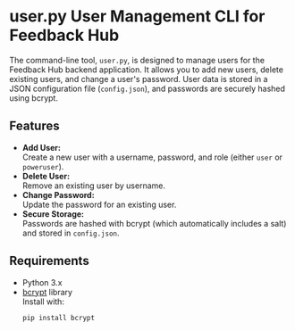 # user.py User Management CLI for Feedback Hub

The command-line tool, `user.py`, is designed to manage users for the Feedback Hub backend application. It allows you to add new users, delete existing users, and change a user's password. User data is stored in a JSON configuration file (`config.json`), and passwords are securely hashed using bcrypt.

## Features

- **Add User:**  
  Create a new user with a username, password, and role (either `user` or `poweruser`).  
- **Delete User:**  
  Remove an existing user by username.
- **Change Password:**  
  Update the password for an existing user.
- **Secure Storage:**  
  Passwords are hashed with bcrypt (which automatically includes a salt) and stored in `config.json`.

## Requirements

- Python 3.x
- [bcrypt](https://pypi.org/project/bcrypt/) library  
  Install with:  
  ```bash
  pip install bcrypt
